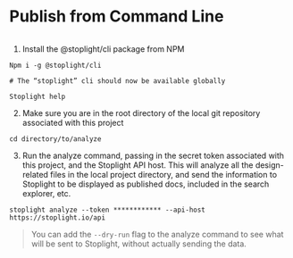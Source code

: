 # Publish from Command Line 

![]()

1. Install the @stoplight/cli package from NPM 

```
Npm i -g @stoplight/cli

# The “stoplight” cli should now be available globally 

Stoplight help 
```

2. Make sure you are in the root directory of the local git repository associated with this project 

```
cd directory/to/analyze 
```

3. Run the analyze command, passing in the secret token associated with this project, and the Stoplight API host. This will analyze all the design-related files in the local project directory, and send the information to Stoplight to be displayed as published docs, included in the search explorer, etc. 

```
stoplight analyze --token ************ --api-host https://stoplight.io/api 
```

> You can add the `--dry-run` flag to the analyze command to see what will be sent to Stoplight, without actually sending the data. 
